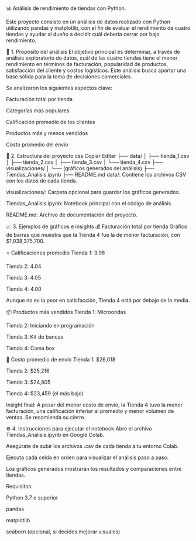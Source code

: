 📊 Análisis de rendimiento de tiendas con Python.

Este proyecto consiste en un análisis de datos realizado con Python utilizando pandas y matplotlib, con el fin de evaluar el rendimiento de cuatro tiendas y ayudar al dueño a decidir cuál debería cerrar por bajo rendimiento.

🧭 1. Propósito del análisis
El objetivo principal es determinar, a través de análisis exploratorio de datos, cuál de las cuatro tiendas tiene el menor rendimiento en términos de facturación, popularidad de productos, satisfacción del cliente y costos logísticos. Este análisis busca aportar una base sólida para la toma de decisiones comerciales.

Se analizaron los siguientes aspectos clave:

Facturación total por tienda

Categorías más populares

Calificación promedio de los clientes

Productos más y menos vendidos

Costo promedio del envío

📁 2. Estructura del proyecto
css
Copiar
Editar
├── data/
│   ├── tienda_1.csv
│   ├── tienda_2.csv
│   ├── tienda_3.csv
│   └── tienda_4.csv
├── visualizaciones/
│   └── (gráficos generados del análisis)
├── Tiendas_Analisis.ipynb
├── README.md
data/: Contiene los archivos CSV con los datos de cada tienda.

visualizaciones/: Carpeta opcional para guardar los gráficos generados.

Tiendas_Analisis.ipynb: Notebook principal con el código de análisis.

README.md: Archivo de documentación del proyecto.

📈 3. Ejemplos de gráficos e insights
💰 Facturación total por tienda
Gráfico de barras que muestra que la Tienda 4 fue la de menor facturación, con $1,038,375,700.

⭐ Calificaciones promedio
Tienda 1: 3.98

Tienda 2: 4.04

Tienda 3: 4.05

Tienda 4: 4.00

Aunque no es la peor en satisfacción, Tienda 4 está por debajo de la media.

📦 Productos más vendidos
Tienda 1: Microondas

Tienda 2: Iniciando en programación

Tienda 3: Kit de bancas

Tienda 4: Cama box

💸 Costo promedio de envío
Tienda 1: $26,018

Tienda 2: $25,216

Tienda 3: $24,805

Tienda 4: $23,459 (el más bajo)

Insight final: A pesar del menor costo de envío, la Tienda 4 tuvo la menor facturación, una calificación inferior al promedio y menor volumen de ventas. Se recomienda su cierre.

⚙️ 4. Instrucciones para ejecutar el notebook
Abre el archivo Tiendas_Analisis.ipynb en Google Colab.

Asegúrate de subir los archivos .csv de cada tienda a tu entorno Colab.

Ejecuta cada celda en orden para visualizar el análisis paso a paso.

Los gráficos generados mostrarán los resultados y comparaciones entre tiendas.

Requisitos:

Python 3.7 o superior

pandas

matplotlib

seaborn (opcional, si decides mejorar visuales)
